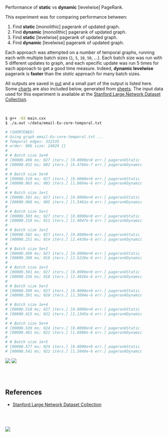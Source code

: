 Performance of **static** vs **dynamic** [levelwise] PageRank.

This experiment was for comparing performance between:
1. Find **static** [monolithic] pagerank of updated graph.
2. Find **dynamic** [monolithic] pagerank of updated graph.
3. Find **static** [levelwise] pagerank of updated graph.
4. Find **dynamic** [levelwise] pagerank of updated graph.

Each approach was attempted on a number of temporal graphs, running each with
multiple batch sizes (`1`, `5`, `10`, `50`, ...). Each batch size was run with 5
different updates to graph, and each specific update was run 5 times for each
approach to get a good time measure. Indeed, **dynamic levelwise** pagerank is
**faster** than the *static* approach for many batch sizes.

All outputs are saved in [out](out/) and a small part of the output is listed
here. Some [charts] are also included below, generated from [sheets]. The input
data used for this experiment is available at the
[Stanford Large Network Dataset Collection].

<br>

```bash
$ g++ -O3 main.cxx
$ ./a.out ~/data/email-Eu-core-temporal.txt

# (SHORTENED)
# Using graph email-Eu-core-temporal.txt ...
# Temporal edges: 332335
# order: 986 size: 24929 {}
#
# # Batch size 1e+0
# [00000.498 ms; 027 iters.] [0.0000e+0 err.] pagerankStatic
# [00000.032 ms; 002 iters.] [6.4766e-7 err.] pagerankDynamic
#
# # Batch size 5e+0
# [00000.510 ms; 027 iters.] [0.0000e+0 err.] pagerankStatic
# [00000.065 ms; 003 iters.] [1.0864e-6 err.] pagerankDynamic
#
# # Batch size 1e+1
# [00000.501 ms; 027 iters.] [0.0000e+0 err.] pagerankStatic
# [00000.098 ms; 005 iters.] [1.5461e-6 err.] pagerankDynamic
#
# # Batch size 5e+1
# [00000.503 ms; 027 iters.] [0.0000e+0 err.] pagerankStatic
# [00000.218 ms; 011 iters.] [2.4047e-6 err.] pagerankDynamic
#
# # Batch size 1e+2
# [00000.502 ms; 027 iters.] [0.0000e+0 err.] pagerankStatic
# [00000.251 ms; 014 iters.] [2.4436e-6 err.] pagerankDynamic
#
# # Batch size 5e+2
# [00000.499 ms; 027 iters.] [0.0000e+0 err.] pagerankStatic
# [00000.308 ms; 016 iters.] [2.5226e-6 err.] pagerankDynamic
#
# # Batch size 1e+3
# [00000.501 ms; 027 iters.] [0.0000e+0 err.] pagerankStatic
# [00000.336 ms; 018 iters.] [2.4926e-6 err.] pagerankDynamic
#
# # Batch size 5e+3
# [00000.509 ms; 027 iters.] [0.0000e+0 err.] pagerankStatic
# [00000.391 ms; 020 iters.] [2.3684e-6 err.] pagerankDynamic
#
# # Batch size 1e+4
# [00000.518 ms; 027 iters.] [0.0000e+0 err.] pagerankStatic
# [00000.415 ms; 022 iters.] [2.1345e-6 err.] pagerankDynamic
#
# # Batch size 5e+4
# [00000.530 ms; 024 iters.] [0.0000e+0 err.] pagerankStatic
# [00000.481 ms; 022 iters.] [1.6988e-6 err.] pagerankDynamic
#
# # Batch size 1e+5
# [00000.577 ms; 024 iters.] [0.0000e+0 err.] pagerankStatic
# [00000.541 ms; 022 iters.] [1.5049e-6 err.] pagerankDynamic
```

[![](https://i.imgur.com/4tWWPOT.gif)][sheets]
[![](https://i.imgur.com/VAHYT9C.gif)][sheets]

<br>
<br>


## References

- [Stanford Large Network Dataset Collection]

<br>
<br>

[![](https://i.imgur.com/0TfMELc.jpg)](https://www.youtube.com/watch?v=npl0o3X7NTA)

[Stanford Large Network Dataset Collection]: http://snap.stanford.edu/data/index.html
[charts]: https://photos.app.goo.gl/dcQWY7z1HEdPAqre8
[sheets]: https://docs.google.com/spreadsheets/d/1b6fuE9dRbAbQanCl2rDXc-K2xpIUSg7Mw_dzVnFbkD8/edit?usp=sharing
